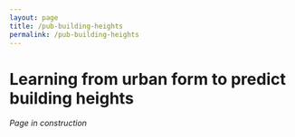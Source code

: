 ```yaml
---
layout: page
title: /pub-building-heights
permalink: /pub-building-heights
---
```


# Learning from urban form to predict building heights

_Page in construction_